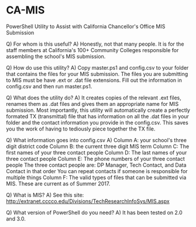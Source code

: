 # CA-MIS
PowerShell Utility to Assist with California Chancellor's Office MIS Submission

Q) For whom is this useful?
A) Honestly, not that many people. It is for the staff members at
California's 100+ Community Colleges responsible for assembling
the school's MIS submission.

Q) How do use this utility?
A) Copy master.ps1 and config.csv to your folder that contains the files
for your MIS submission. The files you are submitting to MIS must be have
.ext or .dat file extensions. Fill out the information in config.csv and
then run master.ps1.

Q) What does the utility do?
A) It creates copies of the relevant .ext files, renames them as .dat files
and gives them an appropriate name for MIS submission. Most importantly, this 
utility will automatically create a perfectly formated TX (transmittal) file 
that has information on all the .dat files in your folder and the contact
information you provide in the config.csv. This saves you the work of having
to tediously piece together the TX file.

Q) What information goes into config.csv
A) Column A: your school's three digit district code
   Column B: the current three digit MIS term
   Column C: The first names of your three contact people 
   Column D: The last names of your three contact people 
   Column E: The phone numbers of your three contact people 
				The three contact people are:
					DP Manager, Tech Contact, and Data Contact in that order
					You can repeat contacts if someone is responsible for multiple
					things
	Column F: The valid types of files that can be submitted via MIS. These are
			  current as of Summer 2017.

Q) What is MIS?
A) See this site: http://extranet.cccco.edu/Divisions/TechResearchInfoSys/MIS.aspx

Q) What version of PowerShell do you need?
A) It has been tested on 2.0 and 3.0. 
